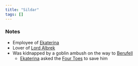 ```yaml
---
title: "Sildar"
tags: []
---
```


### Notes

- Employee of [Ekaterina](content/NPCs/Ekaterina.md)
- Lover of [Lord Albrek](content/NPCs/Lord%20Albrek.md)
- Was kidnapped by a goblin ambush on the way to [Berufell](content/Places/Berufell.md)
	- [Ekaterina](content/NPCs/Ekaterina.md) asked the [Four Toes](content/PCs/Four%20Toes.md) to save him